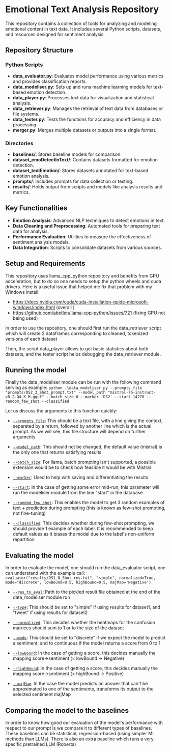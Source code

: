 # Emotional Text Analysis Repository

This repository contains a collection of tools for analyzing and modeling emotional content in text data. It includes several Python scripts, datasets, and resources designed for sentiment analysis.

## Repository Structure

### Python Scripts
- **data_evaluator.py**: Evaluates model performance using various metrics and provides classification reports.
- **data_modeliser.py**: Sets up and runs machine learning models for text-based emotion detection.
- **data_player.py**: Processes text data for visualization and statistical analysis.
- **data_retriever.py**: Manages the retrieval of text data from databases or file systems.
- **data_tester.py**: Tests the functions for accuracy and efficiency in data processing.
- **merger.py**: Merges multiple datasets or outputs into a single format.

### Directories
- **baselines/**: Stores baseline models for comparison.
- **dataset_emoDetectInText/**: Contains datasets formatted for emotion detection.
- **dataset_textEmotion/**: Stores datasets annotated for text-based emotion analysis.
- **prompts/**: Includes prompts for data collection or testing.
- **results/**: Holds output from scripts and models like analysis results and metrics.

## Key Functionalities

- **Emotion Analysis**: Advanced NLP techniques to detect emotions in text.
- **Data Cleaning and Preprocessing**: Automated tools for preparing text data for analysis.
- **Performance Evaluation**: Utilities to measure the effectiveness of sentiment analysis models.
- **Data Integration**: Scripts to consolidate datasets from various sources.

## Setup and Requirements

This repository uses llama_cpp_python repository and benefits from GPU acceleration, but to do so one needs to 
setup the python wheels and cuda drivers. Here is a useful issue that helped me fix that problem with my Windows install:
- https://docs.nvidia.com/cuda/cuda-installation-guide-microsoft-windows/index.html (overall )
- https://github.com/abetlen/llama-cpp-python/issues/721 (fixing GPU not being used)

In order to use the repository, one should first run the data_retriever script which will create 2 dataframes
corresponding to cleaned, tokenized versions of each dataset

Then, the script data_player allows to get basic statistics about both datasets, and the tester script
helps debugging the data_retriever module.

## Running the model

Finally the data_modeliser module can be run with the following command serving as example:
`python .\data_modeliser.py --prompts_file "prompts/DS2_3_Shot_prompt.txt" --model_path "mistral-7b-instruct-v0.2.Q4_K_M.gguf" --batch_size 0 --marker 'DS2' --start 14270 --random_few_shot --classified`

Let us discuss the arguments to this function quickly: 

- [`--prompts_file`](--prompts_file): This should be a text file, with a line giving the context, separated by a
return, followed by another line which is the actual prompt. As we will see, this file structure will depend on further arguments

- [`--model_path`](--model_path): This should not be changed, the default value (mistral) is the only one that
returns satisfying results

- [`--batch_size`](--batch_size): For llama, batch prompting isn't supported, a possible extension would be to check
how feasible it would be with Mistral

- [`--marker`](--marker): Used to help with saving and differentiating the results

- [`--start`](--start): In the case of getting some error mid-run, this parameter will run the modeliser module
from the line "start" in the database

- [`--random_few_shot`](--random_few_shot): This enables the model to get 3 random examples of text + prediction 
during prompting (this is known as few-shot prompting, not fine-tuning)

- [`--classified`](--classified): This decides whether during few-shot prompting, we should provide 1 example 
of each label. It is recommended to keep default values as it biases the model due to the label's non-uniform repartition

## Evaluating the model

In order to evaluate the model, one should run the data_evaluator script, one can understand with the example call:
`evaluator("results/DS1_0_Shot_res.txt", "simple", normalized=True, mode="discrete", lowBound=0.5, highBound=0.5, majMap='Negative')`

- [`--res_to_eval`](--res_to_eval): Path to the pickled result file obtained at the end of the data_modeliser module run

- [`--type`](--type): This should be set to "simple" if using results for dataset1, and "tweet" if using results for dataset2

- [`--normalized`](--normalized): This decides whether the heatmaps for the confusion matrices should sum to 1 or to the size of the dataset

- [`--mode`](--mode): This should be set to "discrete" if we expect the model to predict a sentiment, and to continuous if the model returns a score from 0 to 1

- [`--lowBound`](--lowBound): In the case of getting a score, this decides manually the mapping score->sentiment (< lowBound -> Negative)

- [`--highBound`](--highBound): In the case of getting a score, this decides manually the mapping score->sentiment (> highBound -> Positive)

- [`--majMap`](--majMap): In the case the model predicts an answer that can't be approximated to one of the sentiments, transforms its output to the selected sentiment majMap

## Comparing the model to the baselines

In order to know how good our evaluation of the model's performance with respect to our prompt is we compare it to different types of baselines.
These baselines can be statistical, regression-based (using simpler ML methods than LLMs). There is also an extra baseline which runs a very specific pretrained LLM (Roberta)
